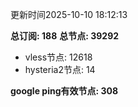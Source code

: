 更新时间2025-10-10 18:12:13

**总订阅: 188**
**总节点: 39292**
- vless节点: 12618
- hysteria2节点: 14

**google ping有效节点: 308**
